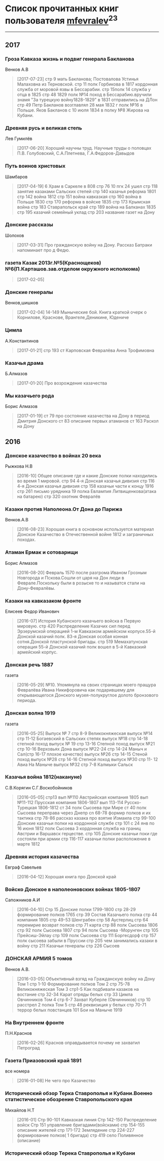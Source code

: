 # Список прочитанных книг пользователя [mfevralev](http://vk.com/id140966150)<sup>23</sup>
---

## 2017

### Гроза Кавказа жизнь и подвиг генерала Бакланова
Венков А.В
> [2017-07-23] стр 9 мать Бакланова; Постовалова Устинья Малаховна из Терновской.
> стр 11 полк Горбикова в 1817 кордонная служба от моровой язвы в Бессарабии.
> стр 15полк 14 служба у отца в 1825
> стр 48 1829 полк №14 поход в Бессарабию.вручили знамя "За турецкую войну1828-1829" в 1831 отправились на ДЛон
> стр 49 Петр Бакланов возглавлял 28 мая 1832 г полк №16 в Польше.
>  Яков Бакланов с 10 июля 1834 в полку №8 Жирова на Кубани.


### Древняя русь и великая степь
Лев Гумилёв
> [2017-06-20] Хороший научны труд.
> Научные труды о половцах П.В. Голубовский, С.А.Плетнева, Г.А.Федоров-Давыдов


### Путь воинов христовых
Шамбаров
> [2017-04-19] 6 Храм в Саркеле в 808
> стр 76 10 пгк 24 ушел
> стр 118 занятие казаками Сальских степей
> стр 140 казачья реформа 1801
> стр 142 война 1812
> стр 151 война кавказкая
> стр 160 война в Польше 1830
> стр 170 реформа в войске 1835
> стр 173 Крымская война
> стр 183 Ставрапольск край
> стр 189 война на Балканах 1835
> стр 195 казачий семейный уклад
> стр 203 название газет на Дону


### Донские рассказы
Шолохов
> [2017-03-31] Про гражданскую войну на Дону. Рассказ Батраки напоминает про д Федю.


### газета Казак 2013г.№5(Краснощеков) №6(П.Карташов.зав.отделом окружного исполкома)
> [2017-02-05] 


### Донские генералы
Венков,шишков
> [2017-02-04] 14-149 Мыныческие бой.
> Книга краткой очерк о Корнилове, Краснове, Врангеле,Деникине, Юдениче


### Цимла
А.Константинов
> [2017-01-21] стр 193 ст Карповская Февралёва Анна  Трофимовна


### Казачья драма
Б.Алмазов
> [2017-01-20] Про возрождение казачества


### Мы казачьего рода
Борис Алмазов
> [2017-01-19] ст 79 про состояние казачества на Дону в период Дмитрия Донского
> ст 83 описание первых атаманов
> ст 163 Раскол на Дону



## 2016

### Донское казачество в войнах 20 века
Рыжкова Н.В
> [2016-10] Общее описание где и какие Донские полки находились во время 1 мировой.
> стр 94 4-я Донская казачья дивизия
> стр 116 4-я Донская казачья дивизия
> стр 158 казачьи части к концу 1916
> стр 261 письмо урядника 19  полка Евлампия Литвищенкова(атака на батарею)
> стр 320 охотник Февралёв


### Казаки против Наполеона.От Дона до Парижа
Венков.А.В
> [2016-08-23] Хорошая книга в основном используется материал Донское Казачество в Отечественной войне 1812 и заграничных походах.


### Атаман Ермак и сотоварищи
Борис Алмазов
> [2016-08-20] Февраль 1570 после разгрома Иваном Грозным Новгорода и Пскова.Сошли от царя на Дон люди в Феврале.Поскольку были в розыске то и называтся стали на Дону-Февралёвы.


### Казаки на кавказаком фронте
Елисеев Федор Иванович
> [2016-07] История Кубанского казачьего войска в Первую мировую.
> стр 420 Распределение Казачих сил перед Эрзерумской операцией 1-м Кавказком армейском корпусе.55-й Донской казачий полк.
> 83-я Донская особая конная сотня.Донской пластунской бригады.
> стр 519 Мемахатунская операция 55-й Донской казачий полк вошел в 5-й Кавказкий армейский корпус.


### Донская речь 1887
газета
> [2016-05-29] №10. Упомянула на своих страницах моего пращура Февралёва Ивана Никифоровича как подарившему для открывающегося Донского музея-полукруглое долото бронзового периода.


### Донская волна 1919
газета
> [2016-05-25] Выпуск № 7 стр 8-9 Великокняжеская 
> выпуск №14 стр 11-12 Богаевский в Сальских степях
> выпуск №18 стр 14-18 степной поход
> выпуск № 19 стр 13-16 Степной поход
> выпуск №21 стр 10-16 Верховьях Дона
> выпуск №22-24 стр 14-24 Маныч и Сал(стр 16-17 плохое качество)
> выпуск №26 стр 14-15 Стеной поход
> выпуск №28 стр 14-16 Степной поход
> выпуск №30  стр 11- 12 Авиа На Маныче
> выпуск №32 стр 7-8 Калмыки Сальск


### Казачья война 1812(накануне)
С.В.Корягин С.Г.Воскобойников
> [2016-05-05] стр13  вып №110 Австрийская компания 1805 вып  №11-112 Прусская компания 1806-1807 вып 113-114 Русско-Турецкая 1806-1812
> ст 34 полк Сысоева при Мире
> ст 40 полк Сысоева переправа через Днепр
> cn 68-78 формир полков и их тактика
> стр 78-86 рассказ казака про взятие Измаила
> стр 99-100  Донские казачьи полки на кордонной службе 
> стр 101 с 24 янв по 16 июня 1812 полк Сысоева 3 кордонная служба на границ Австрии и Варшавск герцестве.
> стр 105 Донские казачьи поки где состояли при армии
> стр 116-117 казачьи полки расположение в марте 1812


### Древняя история казачества
Евграф Савельев
> [2016-04-12] Хорошая книга про Донской край


### Войско Донское в наполеоновских войнах 1805-1807
Сапожников А.И
> [2016-04-10] Стр 15 Донские полки 1799-1800
> стр 28-29 формирование полков 1765
> стр 39 Состав Казачьего полка 
> стр 44 компания 1805
> стр 49-53 Шенграбен
> стр 58 Аустерлиц
> стр 64 перемирие возврат полков
> стр 71 карта
> стр 88 полк Сысоева 1806
> стр 92 полк Сысоева 1807
> стр 94 полк Сысоева -Морунген
> стр 105 Прейсиш-Эйлау
> стр 109 полк Сысоева
> стр 111 Боргесдорф
> стр 157 полк сысоева забыли в Пруссии
> стр 205 чем занимались казаки в войну
> стр 211 Казачьи генералы
> стр 226 Сысоев


### ДОНСКАЯ АРМИЯ 5 томов
Венков А.В.
> [2016-03-05] Объективный взгяд на Гражданскую войну на Дону
> Том 1 стр 1-10 Формирование полков
> Том 2 стр 75-78 Великокняжеская
> Том 3 стр1-5 Как подбивали казаков на востание
>            стр 32-34 Карат отряды белых
>            стр 33 Цимла Овчинников
> Том 4 стр 6-7 Захват Куберле (Овчинников)
>      стр 10 расстрел 2 полка
> Том 5 стр 48 реквизиция у белых 
>          стр 70-71 террор белых повстанцев
>         101 Бои на Маныче 1919


### На Внутреннем фронте
П.Н.Краснов
> [2016-02-26] Краснов оправдывается почему не захватил Петроград


### Газета Приазовский край 1891
все номера
> [2016-01-08] Не чего про Казачество


### Исторический обзор Терка Ставрополья и Кубани.Военно статистическое обозрение Ставропольского края
Михайлов Н.Т
> [2016-01] Стр 90-101 Кавказкая линия
> Стр 142-150 Распределение войск
> Стр 151 управление бригадами(войсками)
> стр 154-155 описание жителей
> стр 171-172 Землядение
> стр 224-227 формирование полков( 1 бригада)
> стр 419 село Поливянное (описание)


### Исторический обзор Терека Ставрополья и Кубани



